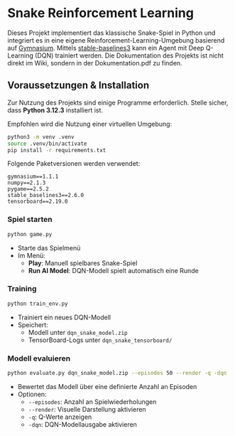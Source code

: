 # Snake Reinforcement Learning

Dieses Projekt implementiert das klassische Snake-Spiel in Python und integriert es in eine eigene Reinforcement-Learning-Umgebung basierend auf [Gymnasium](https://github.com/Farama-Foundation/Gymnasium). Mittels [stable-baselines3](https://github.com/DLR-RM/stable-baselines3) kann ein Agent mit Deep Q-Learning (DQN) trainiert werden. Die Dokumentation des Projekts ist nicht direkt im Wiki, sondern in der Dokumentation.pdf zu finden.

## Voraussetzungen & Installation

Zur Nutzung des Projekts sind einige Programme erforderlich. Stelle sicher, dass **Python 3.12.3** installiert ist.

Empfohlen wird die Nutzung einer virtuellen Umgebung:

```bash
python3 -m venv .venv
source .venv/bin/activate
pip install -r requirements.txt
```
Folgende Paketversionen werden verwendet:

```
gymnasium==1.1.1
numpy==2.1.3
pygame==2.5.2
stable_baselines3==2.6.0
tensorboard==2.19.0
```

### Spiel starten

```bash
python game.py
```

- Starte das  Spielmenü
- Im Menü:
  - **Play**: Manuell spielbares Snake-Spiel
  - **Run AI Model**: DQN-Modell spielt automatisch eine Runde

### Training

```bash
python train_env.py
```

- Trainiert ein neues DQN-Modell
- Speichert:
  - Modell unter `dqn_snake_model.zip`
  - TensorBoard-Logs unter `dqn_snake_tensorboard/`



### Modell evaluieren

```bash
python evaluate.py dqn_snake_model.zip --episodes 50 --render -q -dqn
```

- Bewertet das Modell über eine definierte Anzahl an Episoden
- Optionen:
  - `--episodes`: Anzahl an Spielwiederholungen
  - `--render`: Visuelle Darstellung aktivieren
  - `-q`: Q-Werte anzeigen
  - `-dqn`: DQN-Modellausgabe aktivieren

